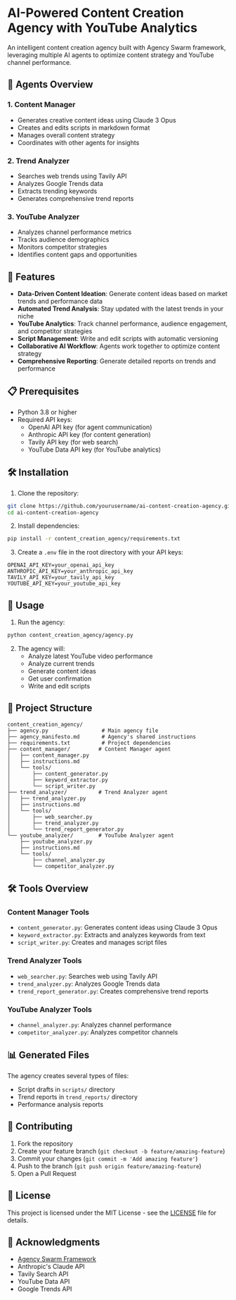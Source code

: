 # AI-Powered Content Creation Agency with YouTube Analytics

An intelligent content creation agency built with Agency Swarm framework, leveraging multiple AI agents to optimize content strategy and YouTube channel performance.

## 🤖 Agents Overview

### 1. Content Manager
- Generates creative content ideas using Claude 3 Opus
- Creates and edits scripts in markdown format
- Manages overall content strategy
- Coordinates with other agents for insights

### 2. Trend Analyzer
- Searches web trends using Tavily API
- Analyzes Google Trends data
- Extracts trending keywords
- Generates comprehensive trend reports

### 3. YouTube Analyzer
- Analyzes channel performance metrics
- Tracks audience demographics
- Monitors competitor strategies
- Identifies content gaps and opportunities

## 🚀 Features

- **Data-Driven Content Ideation**: Generate content ideas based on market trends and performance data
- **Automated Trend Analysis**: Stay updated with the latest trends in your niche
- **YouTube Analytics**: Track channel performance, audience engagement, and competitor strategies
- **Script Management**: Write and edit scripts with automatic versioning
- **Collaborative AI Workflow**: Agents work together to optimize content strategy
- **Comprehensive Reporting**: Generate detailed reports on trends and performance

## 📋 Prerequisites

- Python 3.8 or higher
- Required API keys:
  - OpenAI API key (for agent communication)
  - Anthropic API key (for content generation)
  - Tavily API key (for web search)
  - YouTube Data API key (for YouTube analytics)

## 🛠️ Installation

1. Clone the repository:
```bash
git clone https://github.com/yourusername/ai-content-creation-agency.git
cd ai-content-creation-agency
```

2. Install dependencies:
```bash
pip install -r content_creation_agency/requirements.txt
```

3. Create a `.env` file in the root directory with your API keys:
```env
OPENAI_API_KEY=your_openai_api_key
ANTHROPIC_API_KEY=your_anthropic_api_key
TAVILY_API_KEY=your_tavily_api_key
YOUTUBE_API_KEY=your_youtube_api_key
```

## 🎯 Usage

1. Run the agency:
```bash
python content_creation_agency/agency.py
```

2. The agency will:
   - Analyze latest YouTube video performance
   - Analyze current trends
   - Generate content ideas
   - Get user confirmation
   - Write and edit scripts

## 📁 Project Structure

```
content_creation_agency/
├── agency.py                 # Main agency file
├── agency_manifesto.md       # Agency's shared instructions
├── requirements.txt          # Project dependencies
├── content_manager/         # Content Manager agent
│   ├── content_manager.py
│   ├── instructions.md
│   └── tools/
│       ├── content_generator.py
│       ├── keyword_extractor.py
│       └── script_writer.py
├── trend_analyzer/          # Trend Analyzer agent
│   ├── trend_analyzer.py
│   ├── instructions.md
│   └── tools/
│       ├── web_searcher.py
│       ├── trend_analyzer.py
│       └── trend_report_generator.py
└── youtube_analyzer/        # YouTube Analyzer agent
    ├── youtube_analyzer.py
    ├── instructions.md
    └── tools/
        ├── channel_analyzer.py
        └── competitor_analyzer.py
```

## 🛠️ Tools Overview

### Content Manager Tools
- `content_generator.py`: Generates content ideas using Claude 3 Opus
- `keyword_extractor.py`: Extracts and analyzes keywords from text
- `script_writer.py`: Creates and manages script files

### Trend Analyzer Tools
- `web_searcher.py`: Searches web using Tavily API
- `trend_analyzer.py`: Analyzes Google Trends data
- `trend_report_generator.py`: Creates comprehensive trend reports

### YouTube Analyzer Tools
- `channel_analyzer.py`: Analyzes channel performance
- `competitor_analyzer.py`: Analyzes competitor channels

## 📊 Generated Files

The agency creates several types of files:
- Script drafts in `scripts/` directory
- Trend reports in `trend_reports/` directory
- Performance analysis reports

## 🤝 Contributing

1. Fork the repository
2. Create your feature branch (`git checkout -b feature/amazing-feature`)
3. Commit your changes (`git commit -m 'Add amazing feature'`)
4. Push to the branch (`git push origin feature/amazing-feature`)
5. Open a Pull Request

## 📝 License

This project is licensed under the MIT License - see the [LICENSE](LICENSE) file for details.

## 🙏 Acknowledgments

- [Agency Swarm Framework](https://github.com/VRSEN/agency-swarm)
- Anthropic's Claude API
- Tavily Search API
- YouTube Data API
- Google Trends API 